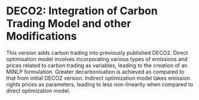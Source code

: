 # DECO2: Integration of Carbon Trading Model and other Modifications

This version adds carbon trading into previously published DECO2.
Direct optimisation model involves incorporating various types of emissions and prices related to carbon trading as variables, leading to the creation of 
an MINLP formulation.
Greater decarbonisation is achieved as compared to that from initial DECO2 version.
Indirect optimization model takes emission rights prices as parameters, leading to less non-linearity when compared to direct optimization model.
